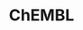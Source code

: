 ---
layout: default
bigquery: https://console.cloud.google.com/bigquery?p=patents-public-data&d=ebi_chembl&page=dataset
citation: '"The ChEMBL database in 2017." Anna Gaulton, Anne Hersey, Michał Nowotka,
  A Patrícia Bento, Jon Chambers, David Mendez, Prudence Mutowo, Francis Atkinson,
  Louisa J Bellis, Elena Cibrián-Uhalte, Mark Davies, Nathan Dedman, Anneli Karlsson,
  María Paula Magariños, John P Overington, George Papadatos, Ines Smit, Andrew R
  Leach Nucleic acids Research (2017) 45 (Database Issue), D945-D954'
contributors: European Bioinformatics Institute
cost: None
description: ChEMBL Data is a manually curated database of small molecules used in
  drug discovery, including information about existing patented drugs.
documentation: 'schema: https://www.ebi.ac.uk/chembl/db_schema


  '
last_edit: Mon, 04 Apr 2022 19:07:30 GMT
location: https://console.cloud.google.com/marketplace/product/google_patents_public_datasets/chembl
maintained_by: EMBL-EBI, an outstation of European Molecular Biology Laboratory
related_publications: '

  ChEMBL: towards direct deposition of bioassay data.


  Mendez D, Gaulton A, Bento AP, Chambers J, De Veij M, Félix E, Magariños MP, Mosquera
  JF, Mutowo P, Nowotka M, Gordillo-Marañón M, Hunter F, Junco L, Mugumbate G, Rodriguez-Lopez
  M, Atkinson F, Bosc N, Radoux CJ, Segura-Cabrera A, Hersey A, Leach AR.


  — Nucleic Acids Res. 2019; 47(D1):D930-D940. doi: 10.1093/nar/gky1075

  '
schema_fields: '[''acd_logd'', ''orig_description'', ''usan_stem'', ''ap_id'', ''action_type'',
  ''mutation'', ''usan_stem_definition'', ''warning_class'', ''record_id'', ''l5'',
  ''pathway_id'', ''title'', ''comments'', ''qudt_units'', ''l8'', ''drug_record_id'',
  ''ddd_admr'', ''doc_type'', ''alert_name'', ''usan_stem_id'', ''upper_value'', ''aromatic_rings'',
  ''acd_most_bpka'', ''metref_id'', ''cell_source_organism'', ''l4'', ''previous_company'',
  ''label'', ''parameter_value'', ''version'', ''creation_date'', ''biocomp_id'',
  ''patent_no'', ''usan_year'', ''cx_logd'', ''source'', ''db_version'', ''rtb'',
  ''mc_tax_id'', ''cell_name'', ''stat'', ''assay_tissue'', ''status'', ''disease_efficacy'',
  ''warning_id'', ''patent_use_code'', ''tissue_id'', ''job_id'', ''idx'', ''innovator_company'',
  ''accession'', ''cpd_str_alert_id'', ''site_id'', ''assay_type'', ''name'', ''assay_class_id'',
  ''target_desc'', ''drug_substance_flag'', ''ro3_pass'', ''num_alerts'', ''chirality'',
  ''indication_class'', ''relationship_desc'', ''protein_class_id'', ''definition'',
  ''assay_category'', ''assay_source'', ''ref_url'', ''predbind_id'', ''mesh_heading'',
  ''domain_type'', ''bao_format'', ''withdrawn_class'', ''sequence'', ''full_mwt'',
  ''cell_source_tax_id'', ''dosage_form'', ''cell_ontology_id'', ''ridx'', ''mc_target_name'',
  ''num_lipinski_ro5_violations'', ''molecular_mechanism'', ''mol_atc_id'', ''l7'',
  ''first_page'', ''domain_id'', ''molfile'', ''syn_type'', ''sequence_md5sum'', ''who_extra'',
  ''res_stem_id'', ''psa'', ''mecref_id'', ''cell_description'', ''journal'', ''cx_most_apka'',
  ''ddd_value'', ''pchembl_value'', ''binding_site_comment'', ''trade_name'', ''product_id'',
  ''standard_flag'', ''acd_logp'', ''molecular_species'', ''bto_id'', ''irac_class_id'',
  ''heavy_atoms'', ''bei'', ''nda_type'', ''last_page'', ''downgraded'', ''parent_molregno'',
  ''src_id'', ''alert_id'', ''l1'', ''irac_code'', ''target_type'', ''bao_endpoint'',
  ''go_id'', ''mw_freebase'', ''actsm_id'', ''parent_go_id'', ''synonyms'', ''l3'',
  ''level5'', ''black_box_warning'', ''parameter_type'', ''variant_id'', ''warnref_id'',
  ''hba_lipinski'', ''site_residues'', ''mec_id'', ''cell_source_tissue'', ''met_id'',
  ''site_name'', ''availability_type'', ''assay_test_type'', ''selectivity_comment'',
  ''assay_id'', ''hba'', ''applicant_full_name'', ''activity_comment'', ''curated_by'',
  ''homologue'', ''formulation_id'', ''patent_expire_date'', ''cl_lincs_id'', ''ddd_id'',
  ''entity_type'', ''tid_fixed'', ''tid'', ''level3_description'', ''molregno'', ''source_domain_id'',
  ''uo_units'', ''pathway_key'', ''normal_range_min'', ''mesh_id'', ''standard_upper_value'',
  ''helm_notation'', ''hrac_class_id'', ''cidx'', ''confidence'', ''withdrawn_reason'',
  ''structure_type'', ''compound_key'', ''cell_id'', ''cx_logp'', ''canonical_smiles'',
  ''active_ingredient'', ''who_name'', ''approval_date'', ''mc_target_type'', ''assay_subcellular_fraction'',
  ''assay_organism'', ''topical'', ''chembl_id'', ''parenteral'', ''pubmed_id'', ''assay_tax_id'',
  ''therapeutic_flag'', ''assay_desc'', ''dosed_ingredient'', ''first_approval'',
  ''molsyn_id'', ''level1_description'', ''targcomp_id'', ''oral'', ''abstract'',
  ''db_source'', ''rgid'', ''protein_class_synonym'', ''hbd_lipinski'', ''caloha_id'',
  ''cellosaurus_id'', ''usan_substem'', ''prediction_method'', ''inorganic_flag'',
  ''bao_id'', ''relationship_type'', ''publication_number'', ''withdrawn_year'', ''pref_name'',
  ''parent_type'', ''src_short_name'', ''published_value'', ''prodrug'', ''mw_monoisotopic'',
  ''metabolite_record_id'', ''curation_comment'', ''ingredient'', ''standard_text_value'',
  ''aidx'', ''protein_class_desc'', ''drug_product_flag'', ''hrac_code'', ''full_molformula'',
  ''chebi_par_id'', ''compound_name'', ''sitecomp_id'', ''data_validity_comment'',
  ''clo_id'', ''ddd_comment'', ''units'', ''submission_date'', ''type'', ''volume'',
  ''prod_pat_id'', ''warning_country'', ''description'', ''indref_id'', ''priority'',
  ''normal_range_max'', ''company'', ''frac_code'', ''max_phase_for_ind'', ''ref_id'',
  ''potential_duplicate'', ''molecule_type'', ''short_name'', ''log_id'', ''doc_id'',
  ''met_conversion'', ''smid'', ''efo_id'', ''published_units'', ''compd_id'', ''standard_units'',
  ''tbl'', ''co_stem_id'', ''component_type'', ''level2_description'', ''warning_description'',
  ''path'', ''mc_target_accession'', ''mol_irac_id'', ''year'', ''protclasssyn_id'',
  ''acd_most_apka'', ''first_in_class'', ''ass_cls_map_id'', ''strength'', ''le'',
  ''warning_year'', ''standard_relation'', ''set_name'', ''mechanism_of_action'',
  ''component_synonym'', ''doi'', ''atc_code'', ''ad_type'', ''activity_count'', ''compsyn_id'',
  ''assay_param_id'', ''num_ro5_violations'', ''confidence_score'', ''alogp'', ''frac_class_id'',
  ''ref_type'', ''stem_class'', ''organism'', ''assay_cell_type'', ''mol_hrac_id'',
  ''related_tid'', ''standard_value'', ''entity_id'', ''met_comment'', ''withdrawn_flag'',
  ''std_act_id'', ''oc_id'', ''annotation'', ''src_assay_id'', ''l6'', ''stem'', ''src_compound_id'',
  ''active_molregno'', ''cx_most_bpka'', ''relationship'', ''research_stem'', ''published_relation'',
  ''level1'', ''domain_name'', ''updated_by'', ''max_phase'', ''value'', ''subgroup'',
  ''target_mapping'', ''qed_weighted'', ''result_flag'', ''src_description'', ''withdrawn_country'',
  ''toid'', ''text_value'', ''warning_type'', ''class_level'', ''substrate_record_id'',
  ''aspect'', ''standard_type'', ''natural_product'', ''start_position'', ''comp_class_id'',
  ''major_class'', ''sei'', ''standard_inchi'', ''last_active'', ''comp_go_id'', ''issue'',
  ''class_type'', ''relation'', ''published_type'', ''as_id'', ''species_group_flag'',
  ''polymer_flag'', ''level2'', ''authors'', ''standard_inchi_key'', ''drugind_id'',
  ''ddd_units'', ''enzyme_tid'', ''patent_id'', ''parent_id'', ''domain_description'',
  ''route'', ''mol_frac_id'', ''level3'', ''alert_set_id'', ''level4_description'',
  ''targrel_id'', ''country'', ''l2'', ''updated_on'', ''hbd'', ''mechanism_comment'',
  ''smarts'', ''uberon_id'', ''isoform'', ''mc_organism'', ''direct_interaction'',
  ''activity_id'', ''lle'', ''level4'', ''tax_id'', ''end_position'', ''assay_strain'',
  ''component_id'', ''enzyme_name'', ''efo_term'', ''delist_flag'']'
shortname: chembl
tags:
- biotechnology
- health
- chemical
- bioinformatics
- medical
terms_of_use: CC BY-SA 3.0
title: ChEMBL
uuid: e232a192-965c-4ec9-904c-155b6dfe56c5
---